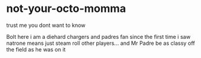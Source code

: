 # not-your-octo-momma
trust me you dont want to know


Bolt here i am a diehard chargers  and padres fan since the first time i saw natrone means just steam roll other players... and Mr Padre be as classy off the field as he was on it
